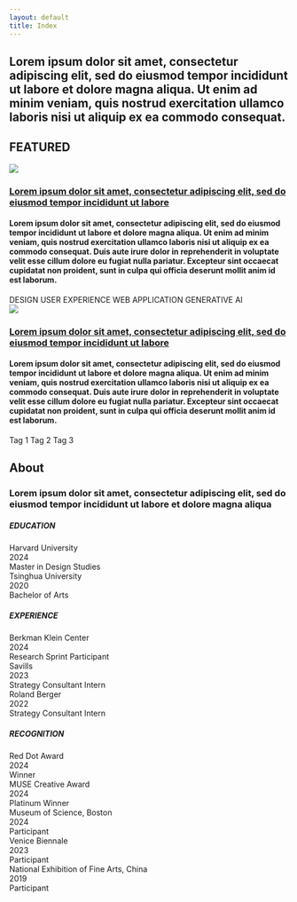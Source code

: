 ```yaml
---
layout: default
title: Index
---
```


<section>
    <h2>Lorem ipsum dolor sit amet, consectetur adipiscing elit, sed do eiusmod tempor incididunt ut labore et dolore magna aliqua. Ut enim ad minim veniam, quis nostrud exercitation ullamco laboris nisi ut aliquip ex ea commodo consequat.</h2>
</section>

<section id="featured">
    <h1>FEATURED</h1>
    <div class="project">
        <div id="project-1">
            <img src="{{ '/images/placeholder.jpg' | relative_url }}" loading="lazy">
            <h3><a href="{{ '/project/opus' | relative_url }}">Lorem ipsum dolor sit amet, consectetur adipiscing elit, sed do eiusmod tempor incididunt ut labore</a></h3>
            <h4>Lorem ipsum dolor sit amet, consectetur adipiscing elit, sed do eiusmod tempor incididunt ut labore et dolore magna aliqua. Ut enim ad minim veniam, quis nostrud exercitation ullamco laboris nisi ut aliquip ex ea commodo consequat. Duis aute irure dolor in reprehenderit in voluptate velit esse cillum dolore eu fugiat nulla pariatur. Excepteur sint occaecat cupidatat non proident, sunt in culpa qui officia deserunt mollit anim id est laborum.</h4>
            <div class="tag-group">
                <span class="tag">DESIGN</span>
                <span class="tag">USER EXPERIENCE</span>
                <span class="tag">WEB APPLICATION</span>
                <span class="tag">GENERATIVE AI</span>
            </div>
        </div>
        <div id="project-2"> 
            <img src="{{ '/images/placeholder.jpg' | relative_url }}" loading="lazy">
            <h3><a href="{{ '/project/recount' | relative_url }}">Lorem ipsum dolor sit amet, consectetur adipiscing elit, sed do eiusmod tempor incididunt ut labore</a></h3>
            <h4>Lorem ipsum dolor sit amet, consectetur adipiscing elit, sed do eiusmod tempor incididunt ut labore et dolore magna aliqua. Ut enim ad minim veniam, quis nostrud exercitation ullamco laboris nisi ut aliquip ex ea commodo consequat. Duis aute irure dolor in reprehenderit in voluptate velit esse cillum dolore eu fugiat nulla pariatur. Excepteur sint occaecat cupidatat non proident, sunt in culpa qui officia deserunt mollit anim id est laborum.</h4>
            <div class="tag-group">
                <span class="tag">Tag 1</span>
                <span class="tag">Tag 2</span>
                <span class="tag">Tag 3</span>
            </div>
        </div>
    </div>
</section>

<section id="about" class="about">
    <h1>About</h1>
    <h3>Lorem ipsum dolor sit amet, consectetur adipiscing elit, sed do eiusmod tempor incididunt ut labore et dolore magna aliqua</h3>
    <div class="col-2">
        <div class="col-1 list-container">
            <div>
                <h5>EDUCATION</h5>
                <div class="list">
                    <div class="list-item">
                        <div class="list-item-1">
                            <div>Harvard University</div>
                            <div>2024</div>
                        </div>
                        <div class="list-item-2">
                            <div>Master in Design Studies</div>
                        </div>
                    </div>
                    <div class="list-item">
                        <div class="list-item-1">
                            <div>Tsinghua University</div>
                            <div>2020</div>
                        </div>
                        <div class="list-item-2">
                            <div>Bachelor of Arts</div>
                        </div>
                    </div>
                </div>
            </div>
            <div>
                <h5>EXPERIENCE</h5>
                <div class="list">
                    <div class="list-item">
                        <div class="list-item-1">
                            <div>Berkman Klein Center</div>
                            <div>2024</div>
                        </div>
                        <div class="list-item-2">
                            <div>Research Sprint Participant</div>
                        </div>
                    </div>
                    <div class="list-item">
                        <div class="list-item-1">
                            <div>Savills</div>
                            <div>2023</div>
                        </div>
                        <div class="list-item-2">
                            <div>Strategy Consultant Intern</div>
                        </div>
                    </div>
                    <div class="list-item">
                        <div class="list-item-1">
                            <div>Roland Berger</div>
                            <div>2022</div>
                        </div>
                        <div class="list-item-2">
                            <div>Strategy Consultant Intern</div>
                        </div>
                    </div>
                </div>
            </div>
        </div>
        <div class="col-1 list-container">
            <div>
                <h5>RECOGNITION</h5>
                <div class="list">
                    <div class="list-item">
                        <div class="list-item-1">
                            <div>Red Dot Award</div>
                            <div>2024</div>
                        </div>
                        <div class="list-item-2">
                            <div>Winner</div>
                        </div>
                    </div>
                    <div class="list-item">
                        <div class="list-item-1">
                            <div>MUSE Creative Award</div>
                            <div>2024</div>
                        </div>
                        <div class="list-item-2">
                            <div>Platinum Winner</div>
                        </div>
                    </div>
                    <div class="list-item">
                        <div class="list-item-1">
                            <div>Museum of Science, Boston</div>
                            <div>2024</div>
                        </div>
                        <div class="list-item-2">
                            <div>Participant</div>
                        </div>
                    </div>
                    <div class="list-item">
                        <div class="list-item-1">
                            <div>Venice Biennale</div>
                            <div>2023</div>
                        </div>
                        <div class="list-item-2">
                            <div>Participant</div>
                        </div>
                    </div>
                    <div class="list-item">
                        <div class="list-item-1">
                            <div>National Exhibition of Fine Arts, China</div>
                            <div>2019</div>
                        </div>
                        <div class="list-item-2">
                            <div>Participant</div>
                        </div>
                    </div>
                </div>
            </div>
        </div>
    </div>
</section>

<script>
    document.addEventListener("scroll", function() {
        const targetElements = [
            { id: "project-1", color: "#e0d7e5" },
            { id: "project-2", color: "#e0e7f2" },
            { id: "about", color: "var(--background)" }
        ];

        let currentColor = "var(--background)";

        for (let i = 0; i < targetElements.length; i++) {
            const targetElement = document.getElementById(targetElements[i].id);
            const targetPosition = targetElement.getBoundingClientRect().top;

            if (targetPosition <= 240) {
                currentColor = targetElements[i].color;
            }
        }

        document.body.style.backgroundColor = currentColor;
    }); 
</script> 